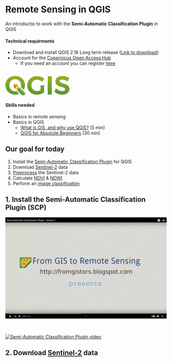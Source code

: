 # Remote Sensing in QGIS
An introductio to work with the **Semi-Automatic Classification Plugin** in QGIS


#### Technical requirments
- Download and install QGIS 2.16 Long term release ([Link to download](https://qgis.org/en/site/forusers/download.html))
- Account for the [Copernicus Open Access Hub](https://scihub.copernicus.eu/dhus/#/home)
  - If you need an account you can register [here](https://scihub.copernicus.eu/dhus/#/self-registration) 

<br>


<img src="images/QGIS_logo_2017.png" alt="QGIS logo" width="200">

<br>

#### Skills needed
- Basics in remote sensing
- Basics in QGIS
  - [What is GIS, and why use QGIS?](https://www.youtube.com/watch?v=8oEnJvLzDnQ) (5 min)
  - [QGIS for Absolute Beginners](https://www.youtube.com/watch?v=kCnNWyl9qSE) (30 min)




## Our goal for today
1. Install the  [Semi-Automatic Classification Plugin](https://fromgistors.blogspot.com/p/semi-automatic-classification-plugin.html) for QGIS
2. Download [Sentinel-2](https://sentinel.esa.int/web/sentinel/missions/sentinel-2) data
3. [Preprocess](https://rscc.umn.edu/lessons/lessonpre) the Sentinel-2 data
4. Calculate [NDVI](https://www.dlr.de/eoc/desktopdefault.aspx/tabid-9142/19518_read-45426/) & [NDWI](https://foodsecurity-tep.net/node/214)
5. Perform an [image classification](https://gisgeography.com/image-classification-techniques-remote-sensing/)



## 1. Install the Semi-Automatic Classification Plugin (SCP)
[![Semi-Automatic Classification Plugin video](images/SCP_video.PNG)](https://www.youtube.com/watch?v=bzynTxwOcYQ&t=65s)

<br>

[![Semi-Automatic Classification Plugin video](https://img.youtube.com/vi/bzynTxwOcYQ&t=65s/0.jpg)](https://www.youtube.com/watch?v=bzynTxwOcYQ&t=65s)


## 2. Download [Sentinel-2](https://sentinel.esa.int/web/sentinel/missions/sentinel-2) data

